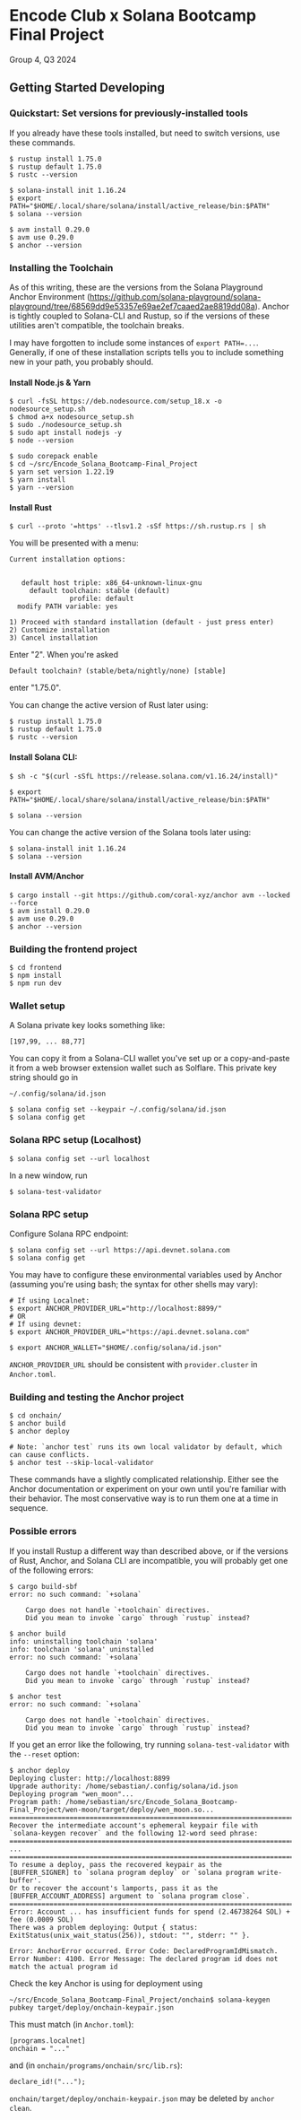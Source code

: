 # Encode Club x Solana Bootcamp Final Project
Group 4, Q3 2024

## Getting Started Developing
### Quickstart: Set versions for previously-installed tools
If you already have these tools installed, but need to switch versions, use these commands.
```
$ rustup install 1.75.0
$ rustup default 1.75.0
$ rustc --version

$ solana-install init 1.16.24
$ export PATH="$HOME/.local/share/solana/install/active_release/bin:$PATH"
$ solana --version

$ avm install 0.29.0
$ avm use 0.29.0
$ anchor --version
```

### Installing the Toolchain
As of this writing, these are the versions from the Solana Playground Anchor Environment (https://github.com/solana-playground/solana-playground/tree/68569dd9e53357e69ae2ef7caaed2ae8819dd08a). Anchor is tightly coupled to Solana-CLI and Rustup, so if the versions of these utilities aren't compatible, the toolchain breaks.

I may have forgotten to include some instances of `export PATH=...`. Generally, if one of these installation scripts tells you to include something new in your path, you probably should.

#### Install Node.js & Yarn
```
$ curl -fsSL https://deb.nodesource.com/setup_18.x -o nodesource_setup.sh
$ chmod a+x nodesource_setup.sh
$ sudo ./nodesource_setup.sh
$ sudo apt install nodejs -y
$ node --version

$ sudo corepack enable
$ cd ~/src/Encode_Solana_Bootcamp-Final_Project
$ yarn set version 1.22.19
$ yarn install
$ yarn --version
```

#### Install Rust
```
$ curl --proto '=https' --tlsv1.2 -sSf https://sh.rustup.rs | sh
```
You will be presented with a menu:
```
Current installation options:


   default host triple: x86_64-unknown-linux-gnu
     default toolchain: stable (default)
               profile: default
  modify PATH variable: yes

1) Proceed with standard installation (default - just press enter)
2) Customize installation
3) Cancel installation
```
Enter "2". When you're asked
```
Default toolchain? (stable/beta/nightly/none) [stable]
```
enter "1.75.0".

You can change the active version of Rust later using:
```
$ rustup install 1.75.0
$ rustup default 1.75.0
$ rustc --version
```

#### Install Solana CLI:
```
$ sh -c "$(curl -sSfL https://release.solana.com/v1.16.24/install)"

$ export PATH="$HOME/.local/share/solana/install/active_release/bin:$PATH"

$ solana --version
```

You can change the active version of the Solana tools later using:
```
$ solana-install init 1.16.24
$ solana --version
```

#### Install AVM/Anchor
```
$ cargo install --git https://github.com/coral-xyz/anchor avm --locked --force
$ avm install 0.29.0
$ avm use 0.29.0
$ anchor --version
```

### Building the frontend project
```
$ cd frontend
$ npm install
$ npm run dev
```

### Wallet setup
A Solana private key looks something like:
```
[197,99, ... 88,77]
```
You can copy it from a Solana-CLI wallet you've set up or a copy-and-paste it from a web browser extension wallet such as Solflare. This private key string should go in
```
~/.config/solana/id.json
```
```
$ solana config set --keypair ~/.config/solana/id.json
$ solana config get
```

### Solana RPC setup (Localhost)
```
$ solana config set --url localhost
```

In a new window, run
```
$ solana-test-validator
```

### Solana RPC setup
Configure Solana RPC endpoint:
```
$ solana config set --url https://api.devnet.solana.com
$ solana config get
```

You may have to configure these environmental variables used by Anchor (assuming you're using bash; the syntax for other shells may vary):
```
# If using Localnet:
$ export ANCHOR_PROVIDER_URL="http://localhost:8899/"
# OR
# If using devnet:
$ export ANCHOR_PROVIDER_URL="https://api.devnet.solana.com"

$ export ANCHOR_WALLET="$HOME/.config/solana/id.json"
```
`ANCHOR_PROVIDER_URL` should be consistent with `provider.cluster` in `Anchor.toml`.

### Building and testing the Anchor project
```
$ cd onchain/
$ anchor build
$ anchor deploy

# Note: `anchor test` runs its own local validator by default, which can cause conflicts.
$ anchor test --skip-local-validator
```
These commands have a slightly complicated relationship. Either see the Anchor documentation or experiment on your own until you're familiar with their behavior. The most conservative way is to run them one at a time in sequence.

### Possible errors
If you install Rustup a different way than described above, or if the versions of Rust, Anchor, and Solana CLI are incompatible, you will probably get one of the following errors:

```
$ cargo build-sbf
error: no such command: `+solana`

	Cargo does not handle `+toolchain` directives.
	Did you mean to invoke `cargo` through `rustup` instead?
```

```
$ anchor build
info: uninstalling toolchain 'solana'
info: toolchain 'solana' uninstalled
error: no such command: `+solana`

	Cargo does not handle `+toolchain` directives.
	Did you mean to invoke `cargo` through `rustup` instead?
```

```
$ anchor test
error: no such command: `+solana`

	Cargo does not handle `+toolchain` directives.
	Did you mean to invoke `cargo` through `rustup` instead?
```

If you get an error like the following, try running `solana-test-validator` with the `--reset` option:
```
$ anchor deploy
Deploying cluster: http://localhost:8899
Upgrade authority: /home/sebastian/.config/solana/id.json
Deploying program "wen_moon"...
Program path: /home/sebastian/src/Encode_Solana_Bootcamp-Final_Project/wen-moon/target/deploy/wen_moon.so...
============================================================================
Recover the intermediate account's ephemeral keypair file with
`solana-keygen recover` and the following 12-word seed phrase:
============================================================================
...
============================================================================
To resume a deploy, pass the recovered keypair as the
[BUFFER_SIGNER] to `solana program deploy` or `solana program write-buffer'.
Or to recover the account's lamports, pass it as the
[BUFFER_ACCOUNT_ADDRESS] argument to `solana program close`.
============================================================================
Error: Account ... has insufficient funds for spend (2.46738264 SOL) + fee (0.0009 SOL)
There was a problem deploying: Output { status: ExitStatus(unix_wait_status(256)), stdout: "", stderr: "" }.
```


```
Error: AnchorError occurred. Error Code: DeclaredProgramIdMismatch. Error Number: 4100. Error Message: The declared program id does not match the actual program id
```
Check the key Anchor is using for deployment using
```
~/src/Encode_Solana_Bootcamp-Final_Project/onchain$ solana-keygen pubkey target/deploy/onchain-keypair.json
```
This must match (in `Anchor.toml`):
```
[programs.localnet]
onchain = "..."
```
and (in `onchain/programs/onchain/src/lib.rs`):
```
declare_id!("...");
```

`onchain/target/deploy/onchain-keypair.json` may be deleted by `anchor clean`.
